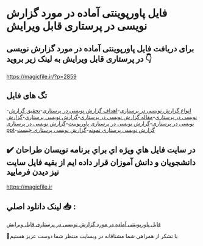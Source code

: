 # فایل پاورپوینتی آماده در مورد گزارش نویسی در پرستاری قابل ویرایش

## برای دریافت فایل پاورپوینتی آماده در مورد گزارش نویسی در پرستاری قابل ویرایش به لینک زیر بروید 👇

https://magicfile.ir/?p=2859

## تگ های فایل

-[انواع گزارش نویسی در پرستاری](https://magicfile.ir/product/%d9%81%d8%a7%d9%8a%d9%84-%d9%be%d8%a7%d9%88%d8%b1%d9%be%d9%88%d9%8a%d9%86%d8%aa%d9%8a-%d8%a2%d9%85%d8%a7%d8%af%d9%87-%d8%af%d8%b1-%d9%85%d9%88%d8%b1%d8%af-%da%af%d8%b2%d8%a7%d8%b1%d8%b4-%d9%86%d9%88%db%8c%d8%b3%db%8c-%d8%af%d8%b1-%d9%be%d8%b1%d8%b3%d8%aa%d8%a7%d8%b1%db%8c/)-[اهداف گزارش نویسی در پرستاری](https://magicfile.ir/product/%d9%81%d8%a7%d9%8a%d9%84-%d9%be%d8%a7%d9%88%d8%b1%d9%be%d9%88%d9%8a%d9%86%d8%aa%d9%8a-%d8%a2%d9%85%d8%a7%d8%af%d9%87-%d8%af%d8%b1-%d9%85%d9%88%d8%b1%d8%af-%da%af%d8%b2%d8%a7%d8%b1%d8%b4-%d9%86%d9%88%db%8c%d8%b3%db%8c-%d8%af%d8%b1-%d9%be%d8%b1%d8%b3%d8%aa%d8%a7%d8%b1%db%8c/)-[تحقیق گزارش نویسی در پرستاری](https://magicfile.ir/product/%d9%81%d8%a7%d9%8a%d9%84-%d9%be%d8%a7%d9%88%d8%b1%d9%be%d9%88%d9%8a%d9%86%d8%aa%d9%8a-%d8%a2%d9%85%d8%a7%d8%af%d9%87-%d8%af%d8%b1-%d9%85%d9%88%d8%b1%d8%af-%da%af%d8%b2%d8%a7%d8%b1%d8%b4-%d9%86%d9%88%db%8c%d8%b3%db%8c-%d8%af%d8%b1-%d9%be%d8%b1%d8%b3%d8%aa%d8%a7%d8%b1%db%8c/)-[مقاله گزارش نویسی در پرستاری](https://magicfile.ir/product/%d9%81%d8%a7%d9%8a%d9%84-%d9%be%d8%a7%d9%88%d8%b1%d9%be%d9%88%d9%8a%d9%86%d8%aa%d9%8a-%d8%a2%d9%85%d8%a7%d8%af%d9%87-%d8%af%d8%b1-%d9%85%d9%88%d8%b1%d8%af-%da%af%d8%b2%d8%a7%d8%b1%d8%b4-%d9%86%d9%88%db%8c%d8%b3%db%8c-%d8%af%d8%b1-%d9%be%d8%b1%d8%b3%d8%aa%d8%a7%d8%b1%db%8c/)-[گزارش نويسي پرستاري](https://magicfile.ir/product/%d9%81%d8%a7%d9%8a%d9%84-%d9%be%d8%a7%d9%88%d8%b1%d9%be%d9%88%d9%8a%d9%86%d8%aa%d9%8a-%d8%a2%d9%85%d8%a7%d8%af%d9%87-%d8%af%d8%b1-%d9%85%d9%88%d8%b1%d8%af-%da%af%d8%b2%d8%a7%d8%b1%d8%b4-%d9%86%d9%88%db%8c%d8%b3%db%8c-%d8%af%d8%b1-%d9%be%d8%b1%d8%b3%d8%aa%d8%a7%d8%b1%db%8c/)-[گزارش نویسی در پرستاری](https://magicfile.ir/product/%d9%81%d8%a7%d9%8a%d9%84-%d9%be%d8%a7%d9%88%d8%b1%d9%be%d9%88%d9%8a%d9%86%d8%aa%d9%8a-%d8%a2%d9%85%d8%a7%d8%af%d9%87-%d8%af%d8%b1-%d9%85%d9%88%d8%b1%d8%af-%da%af%d8%b2%d8%a7%d8%b1%d8%b4-%d9%86%d9%88%db%8c%d8%b3%db%8c-%d8%af%d8%b1-%d9%be%d8%b1%d8%b3%d8%aa%d8%a7%d8%b1%db%8c/)-[گزارش نویسی در پرستاری پاورپوینت](https://magicfile.ir/product/%d9%81%d8%a7%d9%8a%d9%84-%d9%be%d8%a7%d9%88%d8%b1%d9%be%d9%88%d9%8a%d9%86%d8%aa%d9%8a-%d8%a2%d9%85%d8%a7%d8%af%d9%87-%d8%af%d8%b1-%d9%85%d9%88%d8%b1%d8%af-%da%af%d8%b2%d8%a7%d8%b1%d8%b4-%d9%86%d9%88%db%8c%d8%b3%db%8c-%d8%af%d8%b1-%d9%be%d8%b1%d8%b3%d8%aa%d8%a7%d8%b1%db%8c/)-[گزارش نویسی در پرستاری ppt](https://magicfile.ir/product/%d9%81%d8%a7%d9%8a%d9%84-%d9%be%d8%a7%d9%88%d8%b1%d9%be%d9%88%d9%8a%d9%86%d8%aa%d9%8a-%d8%a2%d9%85%d8%a7%d8%af%d9%87-%d8%af%d8%b1-%d9%85%d9%88%d8%b1%d8%af-%da%af%d8%b2%d8%a7%d8%b1%d8%b4-%d9%86%d9%88%db%8c%d8%b3%db%8c-%d8%af%d8%b1-%d9%be%d8%b1%d8%b3%d8%aa%d8%a7%d8%b1%db%8c/)-[گزارش نویسی پرستاری نمونه](https://magicfile.ir/product/%d9%81%d8%a7%d9%8a%d9%84-%d9%be%d8%a7%d9%88%d8%b1%d9%be%d9%88%d9%8a%d9%86%d8%aa%d9%8a-%d8%a2%d9%85%d8%a7%d8%af%d9%87-%d8%af%d8%b1-%d9%85%d9%88%d8%b1%d8%af-%da%af%d8%b2%d8%a7%d8%b1%d8%b4-%d9%86%d9%88%db%8c%d8%b3%db%8c-%d8%af%d8%b1-%d9%be%d8%b1%d8%b3%d8%aa%d8%a7%d8%b1%db%8c/)-[گزارش نویسی پرستاری چیست](https://magicfile.ir/product/%d9%81%d8%a7%d9%8a%d9%84-%d9%be%d8%a7%d9%88%d8%b1%d9%be%d9%88%d9%8a%d9%86%d8%aa%d9%8a-%d8%a2%d9%85%d8%a7%d8%af%d9%87-%d8%af%d8%b1-%d9%85%d9%88%d8%b1%d8%af-%da%af%d8%b2%d8%a7%d8%b1%d8%b4-%d9%86%d9%88%db%8c%d8%b3%db%8c-%d8%af%d8%b1-%d9%be%d8%b1%d8%b3%d8%aa%d8%a7%d8%b1%db%8c/)

## ✔️ در سايت فايل هاي ويژه اي براي برنامه نويسان طراحان دانشجويان و دانش آموزان قرار داده ايم از بقيه فايل سايت نيز ديدن فرماييد

https://magicfile.ir


## لينک دانلود اصلي 📥 :

[فایل پاورپوینتی آماده در مورد گزارش نویسی در پرستاری قابل ویرایش](https://magicfile.ir/product/%d9%81%d8%a7%d9%8a%d9%84-%d9%be%d8%a7%d9%88%d8%b1%d9%be%d9%88%d9%8a%d9%86%d8%aa%d9%8a-%d8%a2%d9%85%d8%a7%d8%af%d9%87-%d8%af%d8%b1-%d9%85%d9%88%d8%b1%d8%af-%da%af%d8%b2%d8%a7%d8%b1%d8%b4-%d9%86%d9%88%db%8c%d8%b3%db%8c-%d8%af%d8%b1-%d9%be%d8%b1%d8%b3%d8%aa%d8%a7%d8%b1%db%8c/) 


🙏با تشکر از همراهي شما مشتاقانه در وبسایت منتظر شما دوست عزیز هستیم

